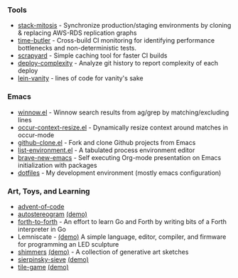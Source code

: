 <!--
**dgtized/dgtized** is a ✨ _special_ ✨ repository because its `README.md` (this file) appears on your GitHub profile.

Here are some ideas to get you started:

- 🔭 I’m currently working on ...
- 🌱 I’m currently learning ...
- 👯 I’m looking to collaborate on ...
- 🤔 I’m looking for help with ...
- 💬 Ask me about ...
- 📫 How to reach me: ...
- 😄 Pronouns: ...
- ⚡ Fun fact: ...
-->

### Tools

 * [stack-mitosis](https://github.com/dgtized/stack-mitosis) - Synchronize production/staging environments by cloning & replacing AWS-RDS replication graphs
 * [time-butler](https://github.com/dgtized/time-butler) - Cross-build CI monitoring for identifying performance bottlenecks and non-deterministic tests.
 * [scrapyard](https://github.com/dgtized/scrapyard) - Simple caching tool for faster CI builds
 * [deploy-complexity](https://github.com/dgtized/deploy-complexity) - Analyze git history to report complexity of each deploy
 * [lein-vanity](https://github.com/dgtized/lein-vanity) - lines of code for vanity's sake
 
### Emacs

 * [winnow.el](https://github.com/dgtized/winnow.el) - Winnow search results from ag/grep by matching/excluding lines
 * [occur-context-resize.el](https://github.com/dgtized/occur-context-resize.el) - Dynamically resize context around matches in occur-mode
 * [github-clone.el](https://github.com/dgtized/github-clone.el) - Fork and clone Github projects from Emacs
 * [list-environment.el](https://github.com/dgtized/list-environment.el) - A tabulated process environment editor
 * [brave-new-emacs](https://github.com/dgtized/brave-new-emacs) - Self executing Org-mode presentation on Emacs initialization with packages
 * [dotfiles](https://github.com/dgtized/dotfiles) - My development environment (mostly emacs configuration)
 
### Art, Toys, and Learning

 * [advent-of-code](https://github.com/dgtized/advent-of-code)
 * [autostereogram](https://github.com/dgtized/autostereogram) [(demo)](https://dgtized.github.io/autostereogram/)
 * [forth-to-forth](https://github.com/joneshf/forth-to-forth) - An effort to learn Go and Forth by writing bits of a Forth interpreter in Go
 * Lemniscate - [(demo)](https://dgtized.github.io/lemniscate) A simple language, editor, compiler, and firmware for programming an LED sculpture
 * [shimmers](https://github.com/dgtized/shimmers) [(demo)](https://dgtized.github.io/shimmers/) - A collection of generative art sketches
 * [sierpinsky-sieve](https://github.com/dgtized/sierpinski-sieve) [(demo)](https://dgtized.github.io/sierpinski-sieve/)
 * [tile-game](https://github.com/dgtized/tile-game) [(demo)](https://dgtized.github.io/tile-game/)
 
